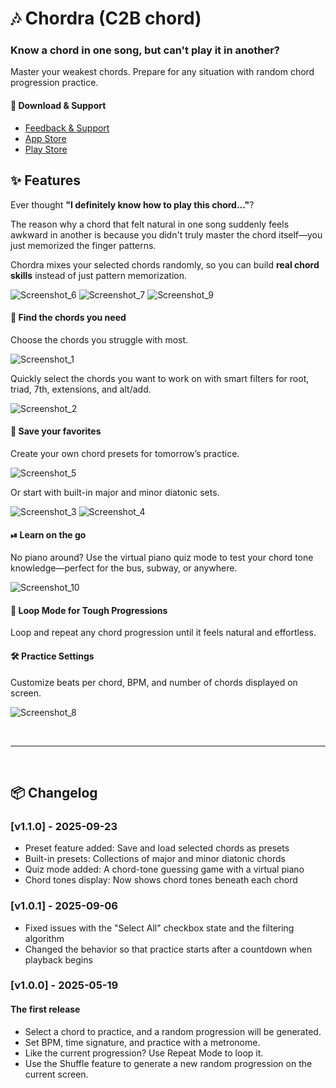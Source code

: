 # 🎶 Chordra (C2B chord)

### Know a chord in one song, but can't play it in another?
Master your weakest chords. Prepare for any situation with random chord progression practice.

#### 🔗 Download & Support

- [Feedback & Support](https://mokzas.github.io/chordra-support)
- [App Store](https://apps.apple.com/kr/app/chordra/id6744913508)
- [Play Store](https://play.google.com/store/apps/details?id=kr.mokzas.c2b_chord)

## ✨ Features
Ever thought **"I definitely know how to play this chord..."**?

The reason why a chord that felt natural in one song suddenly feels awkward in another is because you didn't truly master the chord itself—you just memorized the finger patterns.

Chordra mixes your selected chords randomly, so you can build **real chord skills** instead of just pattern memorization.

![Screenshot_6](SCREENSHOTS/screenshot_06.png)
![Screenshot_7](SCREENSHOTS/screenshot_07.png)
![Screenshot_9](SCREENSHOTS/screenshot_09.png)

#### 🎯 **Find the chords you need** 

Choose the chords you struggle with most. 

![Screenshot_1](SCREENSHOTS/screenshot_01.png)

Quickly select the chords you want to work on with smart filters for root, triad, 7th, extensions, and alt/add.

![Screenshot_2](SCREENSHOTS/screenshot_02.png)

#### 🎲 **Save your favorites**  

Create your own chord presets for tomorrow’s practice.

![Screenshot_5](SCREENSHOTS/screenshot_05.png)

Or start with built-in major and minor diatonic sets.

![Screenshot_3](SCREENSHOTS/screenshot_03.png)
![Screenshot_4](SCREENSHOTS/screenshot_04.png)

#### ⏯ **Learn on the go**  

No piano around? Use the virtual piano quiz mode to test your chord tone knowledge—perfect for the bus, subway, or anywhere.

![Screenshot_10](SCREENSHOTS/screenshot_10.png)

#### 🔁 **Loop Mode for Tough Progressions**  

Loop and repeat any chord progression until it feels natural and effortless.

#### 🛠 **Practice Settings**  

Customize beats per chord, BPM, and number of chords displayed on screen.

![Screenshot_8](SCREENSHOTS/screenshot_08.png)

<br>

---

<br>

## 📦 Changelog

### [v1.1.0] - 2025-09-23

- Preset feature added: Save and load selected chords as presets
- Built-in presets: Collections of major and minor diatonic chords
- Quiz mode added: A chord-tone guessing game with a virtual piano
- Chord tones display: Now shows chord tones beneath each chord

### [v1.0.1] - 2025-09-06

- Fixed issues with the "Select All" checkbox state and the filtering algorithm
- Changed the behavior so that practice starts after a countdown when playback begins

### [v1.0.0] - 2025-05-19

#### The first release

- Select a chord to practice, and a random progression will be generated.
- Set BPM, time signature, and practice with a metronome.
- Like the current progression? Use Repeat Mode to loop it.
- Use the Shuffle feature to generate a new random progression on the current screen.



